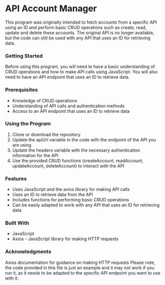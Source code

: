 # API Account Manager

This program was originally intended to fetch accounts from a specific API using an ID and perform basic CRUD operations such as create, read, update and delete these accounts. The original API is no longer available, but the code can still be used with any API that uses an ID for retrieving data.

### Getting Started
Before using this program, you will need to have a basic understanding of CRUD operations and how to make API calls using JavaScript. You will also need to have an API endpoint that uses an ID to retrieve data.

### Prerequisites
- Knowledge of CRUD operations
- Understanding of API calls and authentication methods
- Access to an API endpoint that uses an ID to retrieve data

### Using the Program
1. Clone or download the repository
2. Update the apiUrl variable in the code with the endpoint of the API you are using
3. Update the headers variable with the necessary authentication information for the API
4. Use the provided CRUD functions (createAccount, readAccount, updateAccount, deleteAccount) to interact with the API

### Features
- Uses JavaScript and the axios library for making API calls
- Uses an ID to retrieve data from the API
- Includes functions for performing basic CRUD operations
- Can be easily adapted to work with any API that uses an ID for retrieving data

### Built With
- JavaScript
- Axios - JavaScript library for making HTTP requests

### Acknowledgments
Axios documentation for guidance on making HTTP requests
Please note, the code provided in this file is just an example and it may not work if you run it, as it needs to be adapted to the specific API endpoint you want to use with it.
